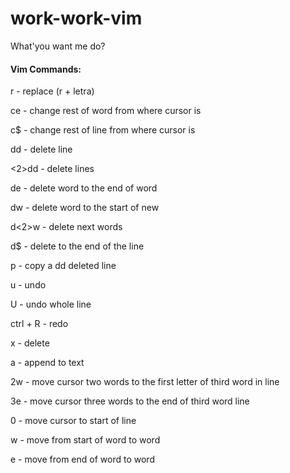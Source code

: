 work-work-vim
====

What'you want me do?

#### Vim Commands:

r - replace (r + letra)

ce - change rest of word from where cursor is

c$ - change rest of line from where cursor is

dd - delete line

<2>dd - delete <two> lines

de - delete word to the end of word

dw - delete word to the start of new

d<2>w - delete next <two> words

d$ - delete to the end of the line

p - copy a dd deleted line

u - undo

U - undo whole line

ctrl + R - redo

x - delete 

a - append to text

2w - move cursor two words to the first letter of third word in line

3e - move cursor three words to the end of third word line

0 - move cursor to start of line

w - move from start of word to word

e - move from end of word to word
